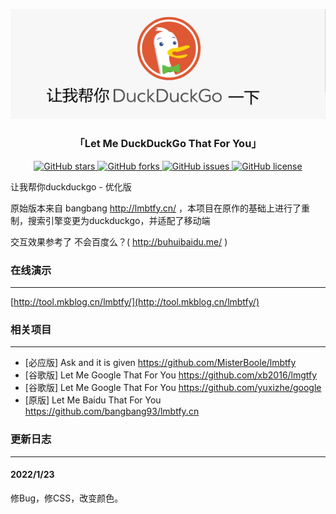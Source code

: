 <p align="center">
<a href="http://tool.mkblog.cn/lmbtfy/" target="_blank">
<img src="https://raw.githubusercontent.com/2096779623/lmbtfy/master/imga.png" alt="让我帮你DuckDuckGo">
</a>
</p>

<h3 align="center"> 「Let Me DuckDuckGo That For You」</h3>

<p align="center">
<a href="https://github.com/mengkunsoft/lmbtfy/stargazers" target="_blank">
<img src="https://img.shields.io/github/stars/mengkunsoft/lmbtfy.svg?style=flat-square" alt="GitHub stars">
</a> 
<a href="https://github.com/mengkunsoft/lmbtfy/network" target="_blank">
<img src="https://img.shields.io/github/forks/mengkunsoft/lmbtfy.svg?style=flat-square" alt="GitHub forks">
</a> 
<a href="https://github.com/mengkunsoft/lmbtfy/issues" target="_blank">
<img src="https://img.shields.io/github/issues/mengkunsoft/lmbtfy.svg?style=flat-square" alt="GitHub issues">
</a> 
<a href="https://github.com/mengkunsoft/lmbtfy/blob/master/LICENSE" target="_blank">
<img src="https://img.shields.io/github/license/mengkunsoft/lmbtfy.svg?style=flat-square" alt="GitHub license">
</a>
</p>

让我帮你duckduckgo - 优化版

原始版本来自 bangbang http://lmbtfy.cn/ ，本项目在原作的基础上进行了重制，搜索引擎变更为duckduckgo，并适配了移动端

交互效果参考了 不会百度么？( http://buhuibaidu.me/ )

### 在线演示
-----

[http://tool.mkblog.cn/lmbtfy/](http://tool.mkblog.cn/lmbtfy/)


### 相关项目
-----

- [必应版] Ask and it is given https://github.com/MisterBoole/lmbtfy
- [谷歌版] Let Me Google That For You https://github.com/xb2016/lmgtfy
- [谷歌版] Let Me Google That For You https://github.com/yuxizhe/google
- [原版] Let Me Baidu That For You https://github.com/bangbang93/lmbtfy.cn

### 更新日志
-----

#### 2022/1/23

修Bug，修CSS，改变颜色。
